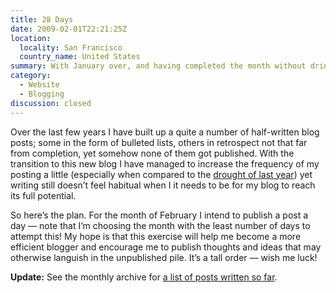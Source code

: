 ```yaml
---
title: 28 Days
date: 2009-02-01T22:21:25Z
location:
  locality: San Francisco
  country_name: United States
summary: With January over, and having completed the month without drinking coffee, so on to February and a far more ambitious challenge.
category:
  - Website
  - Blogging
discussion: closed
---
```

Over the last few years I have built up a quite a number of half-written blog posts; some in the form of bulleted lists, others in retrospect not that far from completion, yet somehow none of them got published. With the transition to this new blog I have managed to increase the frequency of my posting a little (especially when compared to the [drought of last year][1]) yet writing still doesn’t feel habitual when I it needs to be for my blog to reach its full potential.

So here’s the plan. For the month of February I intend to publish a post a day — note that I’m choosing the month with the least number of days to attempt this! My hope is that this exercise will help me become a more efficient blogger and encourage me to publish thoughts and ideas that may otherwise languish in the unpublished pile. It’s a tall order — wish me luck!

**Update:** See the monthly archive for [a list of posts written so far][2].

[1]: /2008/
[2]: /2009/02/
